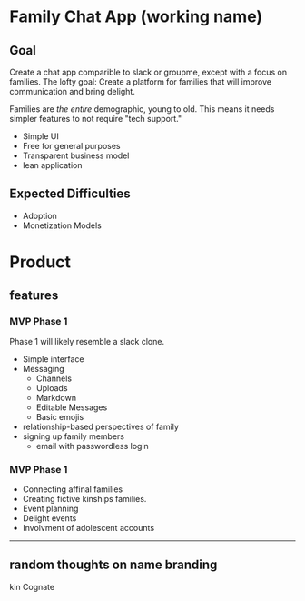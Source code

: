 # Family Chat App (working name)

## Goal

Create a chat app comparible to slack or groupme, except with a focus on families.
The lofty goal: Create a platform for families that will improve communication and bring delight.

Families are _the entire_ demographic, young to old.
This means it needs simpler features to not require "tech support."

- Simple UI
- Free for general purposes
- Transparent business model
- lean application

## Expected Difficulties

- Adoption
- Monetization Models


# Product

## features

### MVP Phase 1

Phase 1 will likely resemble a slack clone.

- Simple interface
- Messaging
  - Channels
  - Uploads
  - Markdown
  - Editable Messages
  - Basic emojis
- relationship-based perspectives of family
- signing up family members
  - email with passwordless login

### MVP Phase 1

- Connecting affinal families
- Creating fictive kinships families.
- Event planning
- Delight events
- Involvment of adolescent accounts

---


## random thoughts on name branding 

kin
Cognate
